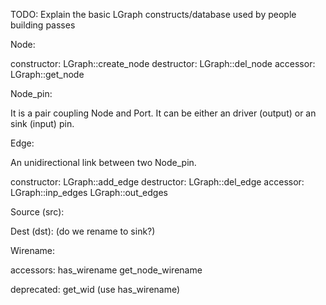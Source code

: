 
TODO: Explain the basic LGraph constructs/database used by people building passes

Node:

  constructor:
    LGraph::create_node
  destructor:
    LGraph::del_node
  accessor:
    LGraph::get_node

Node_pin:

  It is a pair coupling Node and Port. It can be either an driver (output) or an sink (input) pin.

Edge:

  An unidirectional link between two Node_pin.

  constructor:
    LGraph::add_edge
  destructor:
    LGraph::del_edge
  accessor:
    LGraph::inp_edges
    LGraph::out_edges

Source (src):

Dest (dst): (do we rename to sink?)

Wirename:

  accessors:
    has_wirename
    get_node_wirename

  deprecated:
    get_wid (use has_wirename)

